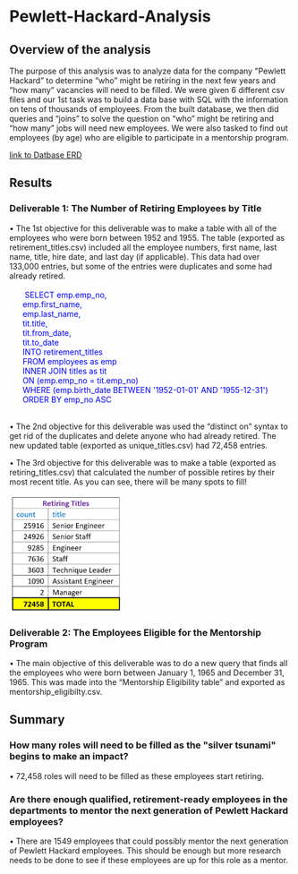 # Pewlett-Hackard-Analysis
## Overview of the analysis
The purpose of this analysis was to analyze data for the company "Pewlett Hackard” to determine “who” might be retiring in the next few years and “how many” vacancies will need to be filled.  We were given 6 different csv files and our 1st task was to build a data base with SQL with the information on tens of thousands of employees.  From the built database, we then did queries and “joins” to solve the question on “who” might be retiring and “how many” jobs will need new employees.   We were also tasked to find out employees (by age) who are eligible to participate in a mentorship program. 

[link to Datbase ERD](pngs/EmployeeDB.png)

## Results
### Deliverable 1: The Number of Retiring Employees by Title
•	The 1st objective for this deliverable was to make a table with all of the employees who were born between 1952 and 1955.  The table (exported as retirement_titles.csv) included all the employee numbers, first name, last name, title, hire date, and last day (if applicable). This data had over 133,000 entries, but some of the entries were duplicates and some had already retired. <br><br>
<span style="color:blue">
&nbsp;&nbsp;&nbsp;&nbsp;&nbsp;&nbsp;	SELECT emp.emp_no, <br>
	&nbsp;&nbsp;&nbsp;&nbsp;&nbsp;&nbsp;emp.first_name, <br>
	&nbsp;&nbsp;&nbsp;&nbsp;&nbsp;&nbsp;emp.last_name,<br>
	&nbsp;&nbsp;&nbsp;&nbsp;&nbsp;&nbsp;tit.title,<br>
	&nbsp;&nbsp;&nbsp;&nbsp;&nbsp;&nbsp;tit.from_date,<br>
	&nbsp;&nbsp;&nbsp;&nbsp;&nbsp;&nbsp;tit.to_date<br>
&nbsp;&nbsp;&nbsp;&nbsp;&nbsp;&nbsp;INTO retirement_titles<br>
&nbsp;&nbsp;&nbsp;&nbsp;&nbsp;&nbsp;FROM employees as emp<br>
&nbsp;&nbsp;&nbsp;&nbsp;&nbsp;&nbsp;INNER JOIN titles as tit<br>
&nbsp;&nbsp;&nbsp;&nbsp;&nbsp;&nbsp;ON (emp.emp_no = tit.emp_no)<br>
&nbsp;&nbsp;&nbsp;&nbsp;&nbsp;&nbsp;WHERE (emp.birth_date BETWEEN '1952-01-01' AND '1955-12-31')<br>
&nbsp;&nbsp;&nbsp;&nbsp;&nbsp;&nbsp;ORDER BY emp_no ASC </span> <br><br>


•	The 2nd objective for this deliverable was used the “distinct on” syntax to get rid of the duplicates and delete anyone who had already retired.  The new updated table (exported as  unique_titles.csv) had 72,458 entries.

•	The 3rd objective for this deliverable was to make a table (exported as retiring_titles.csv) that calculated the number of possible retires by their most recent title.  As you can see, there will be many spots to fill! 

![](pngs/retiring_titles.png)


### Deliverable 2: The Employees Eligible for the Mentorship Program
•	The main objective of this deliverable was to do a new query that finds all the employees who were born between January 1, 1965 and December 31, 1965.  This was made into the “Mentorship Eligibility table” and exported as mentorship_eligibilty.csv.

## Summary

### How many roles will need to be filled as the "silver tsunami" begins to make an impact?
•	72,458 roles will need to be filled as these employees start retiring. 

### Are there enough qualified, retirement-ready employees in the departments to mentor the next generation of Pewlett Hackard employees?
•	There are 1549 employees that could possibly mentor the next generation of Pewlett Hackard employees.  This should be enough but more research needs to be done to see if these employees are up for this role as a mentor. 
